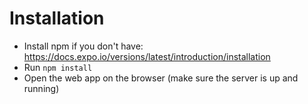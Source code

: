 # Installation
* Install npm if you don't have: https://docs.expo.io/versions/latest/introduction/installation
* Run `npm install`
* Open the web app on the browser (make sure the server is up and running)
